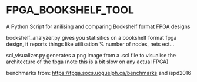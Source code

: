 # FPGA_BOOKSHELF_TOOL
A Python Script for anilising and comparing Bookshelf format FPGA designs

bookshelf_analyzer.py gives you statisitics on a bookshelf format fpga design, it reports things like utilisation %
number of nodes, nets ect...

scl_visualizer.py generates a png image from a .scl file to visualise the architecture of the fpga (note this is a bit slow on any actual FPGA)


benchmarks from: https://fpga.socs.uoguelph.ca/benchmarks and ispd2016